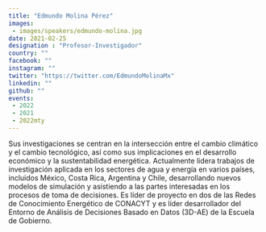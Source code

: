 ```yaml
---
title: "Edmundo Molina Pérez"
images:
 - images/speakers/edmundo-molina.jpg
date: 2021-02-25
designation : "Profesor-Investigador"
country: ""
facebook: ""
instagram: ""
twitter: "https://twitter.com/EdmundoMolinaMx"
linkedin: ""
github: ""
events:
 - 2022
 - 2021
 - 2022mty
---
```


Sus investigaciones se centran en la intersección entre el cambio climático y el cambio tecnológico, así como sus implicaciones en el desarrollo económico y la sustentabilidad energética. Actualmente lidera trabajos de investigación aplicada en los sectores de agua y energía en varios países, incluidos México, Costa Rica, Argentina y Chile, desarrollando nuevos modelos de simulación y asistiendo a las partes interesadas en los procesos de toma de decisiones. Es líder de proyecto en dos de las Redes de Conocimiento Energético de CONACYT y es líder desarrollador del Entorno de Análisis de Decisiones Basado en Datos (3D-AE) de la Escuela de Gobierno.